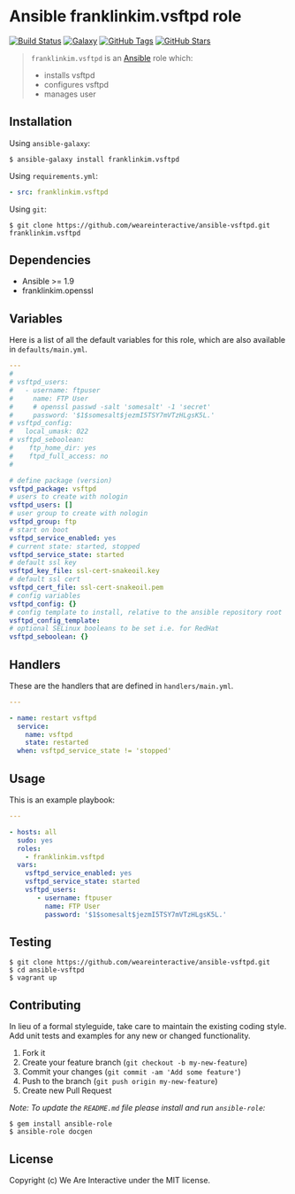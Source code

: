 # Ansible franklinkim.vsftpd role

[![Build Status](https://img.shields.io/travis/weareinteractive/ansible-vsftpd.svg)](https://travis-ci.org/weareinteractive/ansible-vsftpd)
[![Galaxy](http://img.shields.io/badge/galaxy-franklinkim.sudo-blue.svg)](https://galaxy.ansible.com/list#/roles/1974)
[![GitHub Tags](https://img.shields.io/github/tag/weareinteractive/ansible-vsftpd.svg)](https://github.com/weareinteractive/ansible-vsftpd)
[![GitHub Stars](https://img.shields.io/github/stars/weareinteractive/ansible-vsftpd.svg)](https://github.com/weareinteractive/ansible-vsftpd)

> `franklinkim.vsftpd` is an [Ansible](http://www.ansible.com) role which:
>
> * installs vsftpd
> * configures vsftpd
> * manages user

## Installation

Using `ansible-galaxy`:

```shell
$ ansible-galaxy install franklinkim.vsftpd
```

Using `requirements.yml`:

```yaml
- src: franklinkim.vsftpd
```

Using `git`:

```shell
$ git clone https://github.com/weareinteractive/ansible-vsftpd.git franklinkim.vsftpd
```

## Dependencies

* Ansible >= 1.9
* franklinkim.openssl

## Variables

Here is a list of all the default variables for this role, which are also available in `defaults/main.yml`.

```yaml
---
#
# vsftpd_users:
#   - username: ftpuser
#     name: FTP User
#     # openssl passwd -salt 'somesalt' -1 'secret'
#     password: '$1$somesalt$jezmI5TSY7mVTzHLgsK5L.'
# vsftpd_config:
#   local_umask: 022
# vsftpd_seboolean:
#    ftp_home_dir: yes
#    ftpd_full_access: no
#

# define package (version)
vsftpd_package: vsftpd
# users to create with nologin
vsftpd_users: []
# user group to create with nologin
vsftpd_group: ftp
# start on boot
vsftpd_service_enabled: yes
# current state: started, stopped
vsftpd_service_state: started
# default ssl key
vsftpd_key_file: ssl-cert-snakeoil.key
# default ssl cert
vsftpd_cert_file: ssl-cert-snakeoil.pem
# config variables
vsftpd_config: {}
# config template to install, relative to the ansible repository root
vsftpd_config_template:
# optional SELinux booleans to be set i.e. for RedHat
vsftpd_seboolean: {}

```

## Handlers

These are the handlers that are defined in `handlers/main.yml`.

```yaml
---

- name: restart vsftpd
  service:
    name: vsftpd
    state: restarted
  when: vsftpd_service_state != 'stopped'

```


## Usage

This is an example playbook:

```yaml
---

- hosts: all
  sudo: yes
  roles:
    - franklinkim.vsftpd
  vars:
    vsftpd_service_enabled: yes
    vsftpd_service_state: started
    vsftpd_users:
       - username: ftpuser
         name: FTP User
         password: '$1$somesalt$jezmI5TSY7mVTzHLgsK5L.'
```

## Testing

```shell
$ git clone https://github.com/weareinteractive/ansible-vsftpd.git
$ cd ansible-vsftpd
$ vagrant up
```

## Contributing
In lieu of a formal styleguide, take care to maintain the existing coding style. Add unit tests and examples for any new or changed functionality.

1. Fork it
2. Create your feature branch (`git checkout -b my-new-feature`)
3. Commit your changes (`git commit -am 'Add some feature'`)
4. Push to the branch (`git push origin my-new-feature`)
5. Create new Pull Request

*Note: To update the `README.md` file please install and run `ansible-role`:*

```shell
$ gem install ansible-role
$ ansible-role docgen
```

## License
Copyright (c) We Are Interactive under the MIT license.
